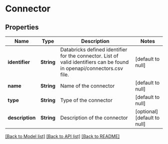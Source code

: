 # Connector
## Properties

Name | Type | Description | Notes
------------ | ------------- | ------------- | -------------
**identifier** | **String** | Databricks defined identifier for the connector. List of valid identifiers can be found in openapi/connectors.csv file. | [default to null]
**name** | **String** | Name of the connector | [default to null]
**type** | **String** | Type of the connector | [default to null]
**description** | **String** | Description of the connector | [optional] [default to null]

[[Back to Model list]](../README.md#documentation-for-models) [[Back to API list]](../README.md#documentation-for-api-endpoints) [[Back to README]](../README.md)

